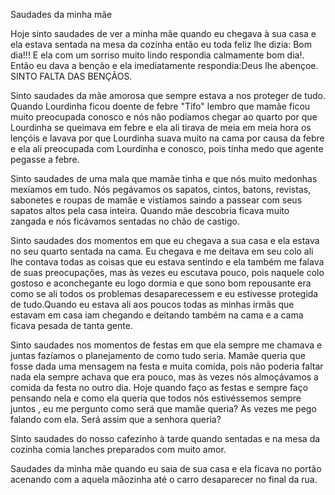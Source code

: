 Saudades da minha mãe

Hoje sinto saudades de ver a minha mãe quando eu chegava à sua casa e ela estava sentada na mesa da cozinha então eu toda feliz lhe dizia: Bom dia!!! E ela com um sorriso muito lindo respondia calmamente bom dia!. Então eu dava a benção e ela imediatamente respondia:Deus lhe abençoe. SINTO FALTA DAS BENÇÃOS.

Sinto saudades da mãe amorosa que sempre estava a nos proteger de tudo. Quando Lourdinha ficou doente de febre "Tifo" lembro que mamãe ficou muito preocupada conosco e nós não podíamos chegar ao quarto por que Lourdinha se queimava em febre e ela ali tirava de meia em meia hora os lençóis e lavava por que Lourdinha suava muito na cama por causa da febre e ela ali preocupada com Lourdinha e conosco, pois tinha medo que agente pegasse a febre.

Sinto saudades de uma mala que mamãe tinha e que nós muito medonhas mexíamos em tudo. Nós pegávamos os sapatos, cintos, batons, revistas, sabonetes e roupas de mamãe e vistíamos saindo a passear com seus sapatos altos pela casa inteira. Quando mãe descobria ficava muito zangada e nós ficávamos sentadas no chão de castigo.

Sinto saudades dos momentos em que eu chegava a sua casa e ela estava no seu quarto sentada na cama. Eu chegava e me deitava em seu colo ali lhe contava todas as coisas que eu estava sentindo e ela também me falava de suas preocupações, mas às vezes eu escutava pouco, pois naquele colo gostoso e aconchegante eu logo dormia e que sono bom repousante era como se ali todos os problemas desaparecessem e eu estivesse protegida de tudo.Quando eu estava ali aos poucos todas as minhas irmãs que estavam em casa iam chegando e deitando também na cama e a cama ficava pesada de tanta gente.

Sinto saudades nos momentos de festas em que ela sempre me chamava e juntas fazíamos o planejamento de como tudo seria. Mamãe queria que fosse dada uma mensagem na festa e muita comida, pois não poderia faltar nada ela sempre achava que era pouco, mas às vezes nós almoçávamos a comida da festa no outro dia. Hoje quando faço as festas e sempre faço pensando nela e como ela queria que todos nós estivéssemos sempre juntos , eu me pergunto como será que mamãe queria? As vezes me pego falando com ela. Será assim que a senhora queria?

Sinto saudades do nosso cafezinho à tarde quando sentadas e na mesa da cozinha comia lanches preparados com muito amor.

Saudades da minha mãe quando eu saia de sua casa e ela ficava no portão acenando com a aquela mãozinha até o carro desaparecer no final da rua.

